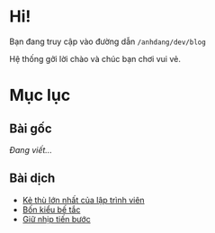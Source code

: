 # Hi!

Bạn đang truy cập vào đường dẫn `/anhdang/dev/blog`

Hệ thống gởi lời chào và chúc bạn chơi vui vẻ.

# Mục lục

## Bài gốc

_Đang viết..._

## Bài dịch

- [Kẻ thù lớn nhất của lập trình viên](posts/stuck-1.html)
- [Bốn kiểu bế tắc](posts/stuck-2.html)
- [Giữ nhịp tiến bước](posts/stuck-3.html)